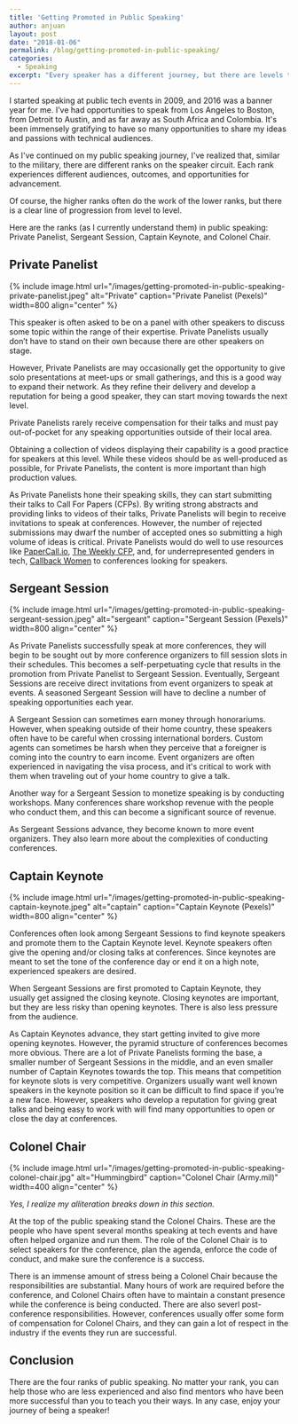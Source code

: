 ```yaml
---
title: 'Getting Promoted in Public Speaking'
author: anjuan
layout: post
date: "2018-01-06"
permalink: /blog/getting-promoted-in-public-speaking/
categories:
  - Speaking
excerpt: "Every speaker has a different journey, but there are levels to public speaking that almost everyone has to navigate."
---
```


I started speaking at public tech events in 2009, and 2016 was a banner year for me. I’ve had opportunities to speak from Los Angeles to Boston, from Detroit to Austin, and as far away as South Africa and Colombia. It's been immensely gratifying to have so many opportunities to share my ideas and passions with technical audiences.

As I've continued on my public speaking journey, I've realized that, similar to the military, there are different ranks on the speaker circuit. Each rank experiences different audiences, outcomes, and opportunities for advancement.

Of course, the higher ranks often do the work of the lower ranks, but there is a clear line of progression from level to level.

Here are the ranks (as I currently understand them) in public speaking: Private Panelist, Sergeant Session, Captain Keynote, and Colonel Chair.

## Private Panelist

{% include image.html url="/images/getting-promoted-in-public-speaking-private-panelist.jpeg" alt="Private" caption="Private Panelist (Pexels)" width=800 align="center" %}

This speaker is often asked to be on a panel with other speakers to discuss some topic within the range of their expertise. Private Panelists usually don’t have to stand on their own because there are other speakers on stage.

However, Private Panelists are may occasionally get the opportunity to give solo presentations at meet-ups or small gatherings, and this is a good way to expand their network. As they refine their delivery and develop a reputation for being a good speaker, they can start moving towards the next level. 

Private Panelists rarely receive compensation for their talks and must pay out-of-pocket for any speaking opportunities outside of their local area.

Obtaining a collection of videos displaying their capability is a good practice for speakers at this level. While these videos should be as well-produced as possible, for Private Panelists, the content is more important than high production values.

As Private Panelists hone their speaking skills, they can start submitting their talks to Call For Papers (CFPs). By writing strong abstracts and providing links to videos of their talks, Private Panelists will begin to receive invitations to speak at conferences. However, the number of rejected submissions may dwarf the number of accepted ones so submitting a high volume of ideas is critical. Private Panelists would do well to use resources like [PaperCall.io](https://www.papercall.io/), [The Weekly CFP](http://theweeklycfp.com/), and, for underrepresented genders in tech, [Callback Women](http://www.callbackwomen.com/) to conferences looking for speakers.


## Sergeant Session

{% include image.html url="/images/getting-promoted-in-public-speaking-sergeant-session.jpeg" alt="sergeant" caption="Sergeant Session (Pexels)" width=800 align="center" %}

As Private Panelists successfully speak at more conferences, they will begin to be sought out by more conference organizers to fill session slots in their schedules. This becomes a self-perpetuating cycle that results in the promotion from Private Panelist to Sergeant Session. Eventually, Sergeant Sessions are receive direct invitations from event organizers to speak at events. A seasoned Sergeant Session will have to decline a number of speaking opportunities each year.

A Sergeant Session can sometimes earn money through honorariums. However, when speaking outside of their home country, these speakers often have to be careful when crossing international borders. Custom agents can sometimes be harsh when they perceive that a foreigner is coming into the country to earn income. Event organizers are often experienced in navigating the visa process, and it's critical to work with them when traveling out of your home country to give a talk.

Another way for a Sergeant Session to monetize speaking is by conducting workshops. Many conferences share workshop revenue with the people who conduct them, and this can become a significant source of revenue.

As Sergeant Sessions advance, they become known to more event organizers. They also learn more about the complexities of conducting conferences.

## Captain Keynote 

{% include image.html url="/images/getting-promoted-in-public-speaking-captain-keynote.jpeg" alt="captain" caption="Captain Keynote (Pexels)" width=800 align="center" %}

Conferences often look among Sergeant Sessions to find keynote speakers and promote them to the Captain Keynote level. Keynote speakers often give the opening and/or closing talks at conferences. Since keynotes are meant to set the tone of the conference day or end it on a high note, experienced speakers are desired.

When Sergeant Sessions are first promoted to Captain Keynote, they usually get assigned the closing keynote. Closing keynotes are important, but they are less risky than opening keynotes. There is also less pressure from the audience.

As Captain Keynotes advance, they start getting invited to give more opening keynotes. However, the pyramid structure of conferences becomes more obvious. There are a lot of Private Panelists forming the base, a smaller number of Sergeant Sessions in the middle, and an even smaller number of Captain Keynotes towards the top. This means that competition for keynote slots is very competitive. Organizers usually want well known speakers in the keynote position so it can be difficult to find space if you’re a new face. However, speakers who develop a reputation for giving great talks and being easy to work with will find many opportunities to open or close the day at conferences.


## Colonel Chair

{% include image.html url="/images/getting-promoted-in-public-speaking-colonel-chair.jpg" alt="Hummingbird" caption="Colonel Chair (Army.mil)" width=400 align="center" %}

*Yes, I realize my alliteration breaks down in this section.*

At the top of the public speaking stand the Colonel Chairs. These are the people who have spent several months speaking at tech events and have often helped organize and run them. The role of the Colonel Chair is to select speakers for the conference, plan the agenda, enforce the code of conduct, and make sure the conference is a success.

There is an immense amount of stress being a Colonel Chair because the responsibilities are substantial. Many hours of work are required before the conference, and Colonel Chairs often have to maintain a constant presence while the conference is being conducted. There are also severl post-conference responsibilities. However, conferences usually offer some form of compensation for Colonel Chairs, and they can gain a lot of respect in the industry if the events they run are successful.


## Conclusion

There are the four ranks of public speaking. No matter your rank, you can help those who are less experienced and also find mentors who have been more successful than you to teach you their ways. In any case, enjoy your journey of being a speaker!